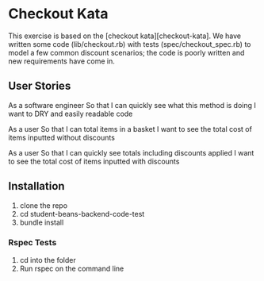 # Checkout Kata

This exercise is based on the [checkout kata][checkout-kata]. We have written
some code (lib/checkout.rb) with tests (spec/checkout_spec.rb) to model a few
common discount scenarios; the code is poorly written and new requirements have
come in.

## User Stories

As a software engineer
So that I can quickly see what this method is doing
I want to DRY and easily readable code

As a user
So that I can total items in a basket
I want to see the total cost of items inputted without discounts

As a user
So that I can quickly see totals including discounts applied
I want to see the total cost of items inputted with discounts

## Installation

1. clone the repo
2. cd student-beans-backend-code-test
3. bundle install

### Rspec Tests

1. cd into the folder
2. Run rspec on the command line
